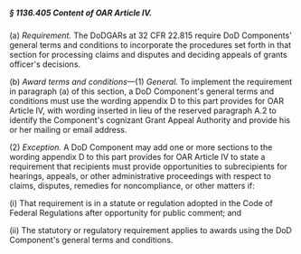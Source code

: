 ##### § 1136.405 Content of OAR Article IV. #####

(a) *Requirement.* The DoDGARs at 32 CFR 22.815 require DoD Components' general terms and conditions to incorporate the procedures set forth in that section for processing claims and disputes and deciding appeals of grants officer's decisions.

(b) *Award terms and conditions*—(1) *General.* To implement the requirement in paragraph (a) of this section, a DoD Component's general terms and conditions must use the wording appendix D to this part provides for OAR Article IV, with wording inserted in lieu of the reserved paragraph A.2 to identify the Component's cognizant Grant Appeal Authority and provide his or her mailing or email address.

(2) *Exception.* A DoD Component may add one or more sections to the wording appendix D to this part provides for OAR Article IV to state a requirement that recipients must provide opportunities to subrecipients for hearings, appeals, or other administrative proceedings with respect to claims, disputes, remedies for noncompliance, or other matters if:

(i) That requirement is in a statute or regulation adopted in the Code of Federal Regulations after opportunity for public comment; and

(ii) The statutory or regulatory requirement applies to awards using the DoD Component's general terms and conditions.